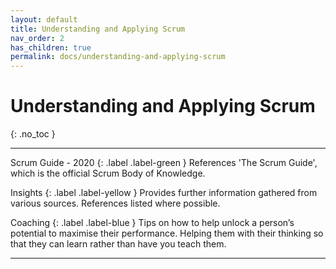 ```yaml
---
layout: default
title: Understanding and Applying Scrum
nav_order: 2
has_children: true
permalink: docs/understanding-and-applying-scrum
---
```


# Understanding and Applying Scrum

{: .no_toc }

---

Scrum Guide - 2020
{: .label .label-green }
References 'The Scrum Guide', which is the official Scrum Body of Knowledge.

Insights
{: .label .label-yellow }
Provides further information gathered from various sources. References listed where possible.

Coaching
{: .label .label-blue }
Tips on how to help unlock a person’s potential to maximise their performance. Helping them with their thinking so that they can learn rather than have you teach them.

---

